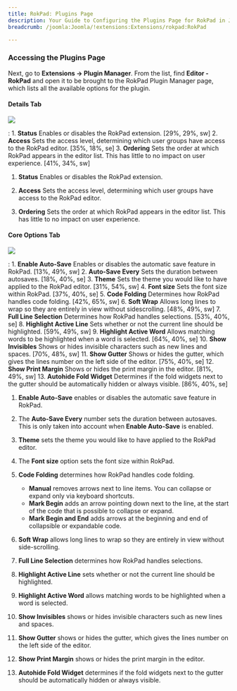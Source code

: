 ```yaml
---
title: RokPad: Plugins Page
description: Your Guide to Configuring the Plugins Page for RokPad in Joomla
breadcrumb: /joomla:Joomla/!extensions:Extensions/rokpad:RokPad

---
```


### Accessing the Plugins Page

Next, go to **Extensions -> Plugin Manager**. From the list, find **Editor - RokPad** and open it to be brought to the RokPad Plugin Manager page, which lists all the available options for the plugin.

#### Details Tab
![][details]

:   1. **Status** Enables or disables the RokPad extension. [29%, 29%, sw]
    2. **Access** Sets the access level, determining which user groups have access to the RokPad editor. [35%, 18%, se]
    3. **Ordering** Sets the order at which RokPad appears in the editor list. This has little to no impact on user experience. [41%, 34%, sw]

1. **Status** Enables or disables the RokPad extension.

2. **Access** Sets the access level, determining which user groups have access to the RokPad editor.

3. **Ordering** Sets the order at which RokPad appears in the editor list. This has little to no impact on user experience.

#### Core Options Tab
![][core]

:   1. **Enable Auto-Save** Enables or disables the automatic save feature in RokPad. [13%, 49%, sw]
    2. **Auto-Save Every** Sets the duration between autosaves. [18%, 40%, se]
    3. **Theme** Sets the theme you would like to have applied to the RokPad editor. [31%, 54%, sw]
    4. **Font size** Sets the font size within RokPad. [37%, 40%, se]
    5. **Code Folding** Determines how RokPad handles code folding. [42%, 65%, sw]
    6. **Soft Wrap** Allows long lines to wrap so they are entirely in view without sidescrolling. [48%, 49%, sw]
    7. **Full Line Selection** Determines how RokPad handles selections. [53%, 40%, se]
    8. **Highlight Active Line** Sets whether or not the current line should be highlighted. [59%, 49%, sw]
    9. **Highlight Active Word** Allows matching words to be highlighted when a word is selected. [64%, 40%, se]
    10. **Show Invisibles** Shows or hides invisible characters such as new lines and spaces. [70%, 48%, sw]
    11. **Show Gutter** Shows or hides the gutter, which gives the lines number on the left side of the editor. [75%, 40%, se]
    12. **Show Print Margin** Shows or hides the print margin in the editor. [81%, 49%, sw]
    13. **Autohide Fold Widget** Determines if the fold widgets next to the gutter should be automatically hidden or always visible. [86%, 40%, se]

1. **Enable Auto-Save** enables or disables the automatic save feature in RokPad.

2. The **Auto-Save Every** number sets the duration between autosaves. This is only taken into account when **Enable Auto-Save** is enabled.

3. **Theme** sets the theme you would like to have applied to the RokPad editor.

4. The **Font size** option sets the font size within RokPad.

5. **Code Folding** determines how RokPad handles code folding.
	* **Manual** removes arrows next to line items. You can collapse or expand only via keyboard shortcuts.
	* **Mark Begin** adds an arrow pointing down next to the line, at the start of the code that is possible to collapse or expand.
	* **Mark Begin and End** adds arrows at the beginning and end of  collapsible or expandable code.

6. **Soft Wrap** allows long lines to wrap so they are entirely in view without side-scrolling.

7. **Full Line Selection** determines how RokPad handles selections.

8. **Highlight Active Line** sets whether or not the current line should be highlighted.

9. **Highlight Active Word** allows matching words to be highlighted when a word is selected.

10. **Show Invisibles** shows or hides invisible characters such as new lines and spaces.

11. **Show Gutter** shows or hides the gutter, which gives the lines number on the left side of the editor.

12. **Show Print Margin** shows or hides the print margin in the editor.

13. **Autohide Fold Widget** determines if the fold widgets next to the gutter should be automatically hidden or always visible.

[featured]: assets/rokpad-layout.jpeg
[rokpad-download]: http://www.rockettheme.com/extensions-downloads/free/1091-rokpad
[install]: ../../platform/extensions.md#how-to-install-an-extension
[core]: assets/rokpad_core.jpeg
[details]: assets/rokpad_details.jpeg
[default]: assets/rokpad_default.jpeg
[rokpad]: assets/rokpad.jpeg
[cog]: assets/rokpad_cog.jpeg